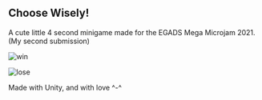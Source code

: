## Choose Wisely! 

A cute little 4 second minigame made for the EGADS Mega Microjam 2021. (My second submission)

![win](https://github.com/shenkel7/SpaceFrogs/blob/2d243e00ce30de3e20d57b7de8628100331a6098/lost%20frog%20planet.gif)

![lose](https://github.com/shenkel7/SpaceFrogs/blob/2d243e00ce30de3e20d57b7de8628100331a6098/lost%20frog%20planet%202.gif)

Made with Unity, and with love ^-^
